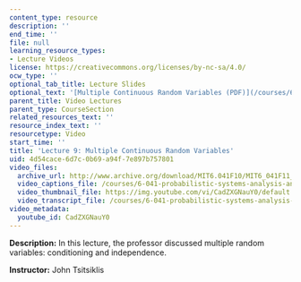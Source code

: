 ```yaml
---
content_type: resource
description: ''
end_time: ''
file: null
learning_resource_types:
- Lecture Videos
license: https://creativecommons.org/licenses/by-nc-sa/4.0/
ocw_type: ''
optional_tab_title: Lecture Slides
optional_text: '[Multiple Continuous Random Variables (PDF)](/courses/6-041-probabilistic-systems-analysis-and-applied-probability-fall-2010/resources/mit6_041f10_l09)'
parent_title: Video Lectures
parent_type: CourseSection
related_resources_text: ''
resource_index_text: ''
resourcetype: Video
start_time: ''
title: 'Lecture 9: Multiple Continuous Random Variables'
uid: 4d54cace-6d7c-0b69-a94f-7e897b757801
video_files:
  archive_url: http://www.archive.org/download/MIT6.041F10/MIT6_041F11_lec09_300k.mp4
  video_captions_file: /courses/6-041-probabilistic-systems-analysis-and-applied-probability-fall-2010/d4be00fea4d6554cad8840d68ecb2bf7_CadZXGNauY0.vtt
  video_thumbnail_file: https://img.youtube.com/vi/CadZXGNauY0/default.jpg
  video_transcript_file: /courses/6-041-probabilistic-systems-analysis-and-applied-probability-fall-2010/a6d80446727f0bbb42398f7b7400344a_CadZXGNauY0.pdf
video_metadata:
  youtube_id: CadZXGNauY0
---
```


**Description:** In this lecture, the professor discussed multiple random variables: conditioning and independence.

**Instructor:** John Tsitsiklis

